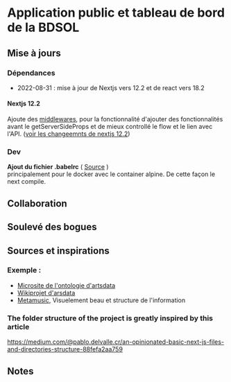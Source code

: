 # Application public et tableau de bord de la BDSOL

## Mise à jours

### Dépendances
- 2022-08-31 : mise à jour de Nextjs vers 12.2 et de react vers 18.2 

#### Nextjs 12.2
Ajoute des [middlewares](https://nextjs.org/docs/advanced-features/middleware), pour la fonctionnalité d'ajouter des fonctionnalités avant le getServerSideProps et de mieux controllé le flow et le lien avec l'API. ([voir les changeemnts de nextjs 12.2](https://www.youtube.com/watch?v=j7rPSS9Ovsw))

### Dev
**Ajout du fichier .babelrc** ( [Source](https://github.com/vercel/next.js/discussions/30468#discussioncomment-1550409) )<br>
principalement pour le docker avec le container alpine. De cette façon le next compile.

## Collaboration


## Soulevé des bogues


## Sources et inspirations

### Exemple :
- [Microsite de l'ontologie d'artsdata](https://culturecreates.github.io/artsdata-data-model/)
- [Wikiprojet d'arsdata](https://www.wikidata.org/wiki/Wikidata:WikiProject_Performing_arts/Data_structure)
- [Metamusic](https://metamusic.ca/toolkit#20017-track-title), Visuelement beau et structure de l'information


### The folder structure of the project is greatly inspired by this article
https://medium.com/@pablo.delvalle.cr/an-opinionated-basic-next-js-files-and-directories-structure-88fefa2aa759

## Notes

